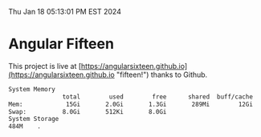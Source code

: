 Thu Jan 18 05:13:01 PM EST 2024

# Angular Fifteen


This project is live at [https://angularsixteen.github.io](https://angularsixteen.github.io "fifteen!") thanks to Github.

```bash
System Memory
               total        used        free      shared  buff/cache   available
Mem:            15Gi       2.0Gi       1.3Gi       289Mi        12Gi        13Gi
Swap:          8.0Gi       512Ki       8.0Gi
System Storage
484M	.
